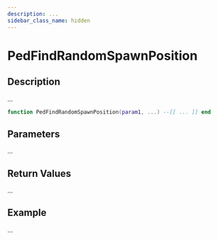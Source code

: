 ```yaml
---
description: ...
sidebar_class_name: hidden
---
```


# PedFindRandomSpawnPosition

## Description

...

```lua
function PedFindRandomSpawnPosition(param1, ...) --[[ ... ]] end
```

## Parameters

...

## Return Values

...

## Example

...

